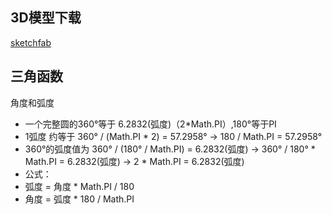 ## 3D模型下载
[sketchfab](https://sketchfab.com/)
## 三角函数
角度和弧度
 * 一个完整圆的360°等于 6.2832(弧度)（2*Math.PI）,180°等于PI
 * 1弧度 约等于 360° / (Math.PI * 2) = 57.2958° -> 180 / Math.PI = 57.2958°
 * 360°的弧度值为 360° / (180° / Math.PI) = 6.2832(弧度) -> 360° / 180° * Math.PI = 6.2832(弧度) -> 2 * Math.PI = 6.2832(弧度)
 * 公式：
 * 弧度 = 角度 * Math.PI / 180 
 * 角度 = 弧度 * 180 / Math.PI